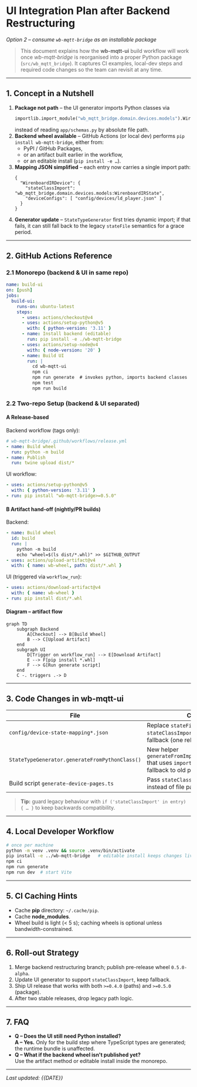 # UI Integration Plan after Backend Restructuring  
*Option 2 – consume `wb-mqtt-bridge` as an installable package*

> This document explains how the **wb-mqtt-ui** build workflow will work once _wb-mqtt-bridge_ is reorganised into a proper Python package (`src/wb_mqtt_bridge`).  It captures CI examples, local-dev steps and required code changes so the team can revisit at any time.

---

## 1. Concept in a Nutshell
1. **Package not path** – the UI generator imports Python classes via
   ```python
   importlib.import_module("wb_mqtt_bridge.domain.devices.models").WirenboardIRState
   ```
   instead of reading `app/schemas.py` by absolute file path.
2. **Backend wheel available** – GitHub Actions (or local dev) performs
   `pip install wb-mqtt-bridge`, either from:
   * PyPI / GitHub Packages,
   * or an artifact built earlier in the workflow,
   * or an editable install (`pip install -e …`).
3. **Mapping JSON simplified** – each entry now carries a single import path:
   ```jsonc
   {
     "WirenboardIRDevice": {
       "stateClassImport": "wb_mqtt_bridge.domain.devices.models:WirenboardIRState",
       "deviceConfigs": [ "config/devices/ld_player.json" ]
     }
   }
   ```
4. **Generator update** – `StateTypeGenerator` first tries dynamic import; if that fails, it can still fall back to the legacy `stateFile` semantics for a grace period.

---

## 2. GitHub Actions Reference

### 2.1  Monorepo (backend & UI in same repo)
```yaml
name: build-ui
on: [push]
jobs:
  build-ui:
    runs-on: ubuntu-latest
    steps:
      - uses: actions/checkout@v4
      - uses: actions/setup-python@v5
        with: { python-version: '3.11' }
      - name: Install backend (editable)
        run: pip install -e ./wb-mqtt-bridge
      - uses: actions/setup-node@v4
        with: { node-version: '20' }
      - name: Build UI
        run: |
          cd wb-mqtt-ui
          npm ci
          npm run generate  # invokes python, imports backend classes
          npm test
          npm run build
```

### 2.2  Two-repo Setup (backend & UI separated)

#### A  Release-based
Backend workflow (tags only):
```yaml
# wb-mqtt-bridge/.github/workflows/release.yml
- name: Build wheel
  run: python -m build
- name: Publish
  run: twine upload dist/*
```
UI workflow:
```yaml
- uses: actions/setup-python@v5
  with: { python-version: '3.11' }
- run: pip install "wb-mqtt-bridge>=0.5.0"
```

#### B  Artifact hand-off (nightly/PR builds)
Backend:
```yaml
- name: Build wheel
  id: build
  run: |
    python -m build
    echo "wheel=$(ls dist/*.whl)" >> $GITHUB_OUTPUT
- uses: actions/upload-artifact@v4
  with: { name: wb-wheel, path: dist/*.whl }
```
UI (triggered via `workflow_run`):
```yaml
- uses: actions/download-artifact@v4
  with: { name: wb-wheel }
- run: pip install dist/*.whl
```

#### Diagram – artifact flow
```mermaid
graph TD
    subgraph Backend
        A[Checkout] --> B[Build Wheel]
        B --> C[Upload Artifact]
    end
    subgraph UI
        D[Trigger on workflow_run] --> E[Download Artifact]
        E --> F[pip install *.whl]
        F --> G[Run generate script]
    end
    C -. triggers .-> D
```

---

## 3. Code Changes in wb-mqtt-ui

| File | Change |
| ---- | ------ |
| `config/device-state-mapping*.json` | Replace `stateFile` + `stateClass` with `stateClassImport`. Leave old keys for fallback (one release). |
| `StateTypeGenerator.generateFromPythonClass()` | New helper `generateFromImportPath(import_str)` that uses `importlib`. Try import first, fallback to old path method. |
| Build script `generate-device-pages.ts` | Pass `stateClassImport` to generator instead of file path. |

> **Tip:** guard legacy behaviour with `if ('stateClassImport' in entry) { … }` to keep backwards compatibility.

---

## 4. Local Developer Workflow
```bash
# once per machine
python -m venv .venv && source .venv/bin/activate
pip install -e ../wb-mqtt-bridge   # editable install keeps changes live
npm ci
npm run generate
npm run dev  # start Vite
```

---

## 5. CI Caching Hints
* Cache **pip** directory: `~/.cache/pip`.
* Cache **node_modules**.
* Wheel build is light (< 5 s); caching wheels is optional unless bandwidth-constrained.

---

## 6. Roll-out Strategy
1. Merge backend restructuring branch; publish pre-release wheel `0.5.0-alpha`.  
2. Update UI generator to support `stateClassImport`, keep fallback.  
3. Ship UI release that works with both `>=0.4.0` (paths) and `>=0.5.0` (package).  
4. After two stable releases, drop legacy path logic.

---

## 7. FAQ
* **Q – Does the UI still need Python installed?**  
  **A – Yes.** Only for the build step where TypeScript types are generated; the runtime bundle is unaffected.
* **Q – What if the backend wheel isn't published yet?**  
  Use the artifact method or editable install inside the monorepo.

---

_Last updated: {{DATE}}_ 